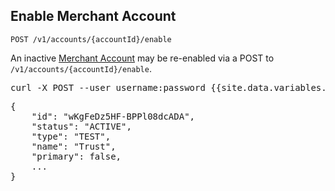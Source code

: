 Enable Merchant Account
----------------

    POST /v1/accounts/{accountId}/enable

An inactive [Merchant Account](types#merchantaccount-section) may
be re-enabled via a POST to `/v1/accounts/{accountId}/enable`.

<div class="http-example http-request-example">
  <pre class="prettyprint">
curl -X POST --user username:password {{site.data.variables.apiurl.gateway}}/v1/accounts/wKgFeDz5HF-BPPl08dcADA/enable</pre>
</div>

<div class="http-example http-response-example">
  <pre class="prettyprint">
{
    "id": "wKgFeDz5HF-BPPl08dcADA",
    "status": "ACTIVE",
    "type": "TEST",
    "name": "Trust",
    "primary": false,
    ...
}</pre>
</div>
